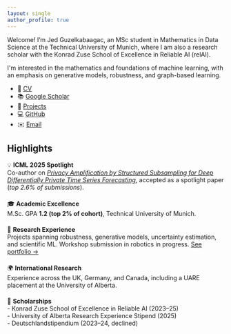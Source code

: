 ```yaml
---
layout: single
author_profile: true
---
```


Welcome! I’m Jed Guzelkabaagac, an MSc student in Mathematics in Data Science at the Technical University of Munich, where I am also a research scholar with the Konrad Zuse School of Excellence in Reliable AI (relAI).

I'm interested in the mathematics and foundations of machine learning, with an emphasis on generative models, robustness, and graph-based learning.

- 📄 [CV](/files/CV.pdf)  
- 📚 [Google Scholar](https://scholar.google.com/citations?user=leZriSMAAAAJ&hl=en)  
- 📂 [Projects](/portfolio/)  
- 💻 [GitHub](https://github.com/jedguz)  
- ✉️ [Email](mailto:jed.guzelkabaagac@tum.de)  

## Highlights

<div style="display: flex; flex-wrap: wrap; gap: 20px;">

<div style="flex: 1; min-width: 250px;">
💡 <b>ICML 2025 Spotlight</b><br>
Co-author on <a href="https://openreview.net/forum?id=bkauyuzBN4"><i>Privacy Amplification by Structured Subsampling for Deep Differentially Private Time Series Forecasting</i></a>, accepted as a spotlight paper (<i>top 2.6% of submissions</i>).
</div>

<div style="flex: 1; min-width: 250px;">
🎓 <b>Academic Excellence</b><br>
M.Sc. GPA <b>1.2 (top 2% of cohort)</b>, Technical University of Munich.
</div>

<div style="flex: 1; min-width: 250px;">
🔬 <b>Research Experience</b><br>
Projects spanning robustness, generative models, uncertainty estimation, and scientific ML. Workshop submission in robotics in progress. <a href="/portfolio/">See portfolio →</a>
</div>

<div style="flex: 1; min-width: 250px;">
🌍 <b>International Research</b><br>
Experience across the UK, Germany, and Canada, including a UARE placement at the University of Alberta.
</div>

<div style="flex: 1; min-width: 250px;">
🏅 <b>Scholarships</b><br>
- Konrad Zuse School of Excellence in Reliable AI (2023–25)<br>
- University of Alberta Research Experience Stipend (2025)<br>
- Deutschlandstipendium (2023–24, declined)
</div>

</div>